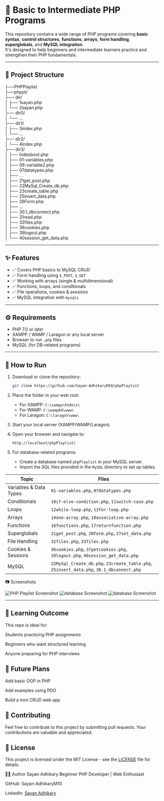 # 🐘 Basic to Intermediate PHP Programs

This repository contains a wide range of PHP programs covering **basic syntax**, **control structures**, **functions**, **arrays**, **form handling**, **superglobals**, and **MySQL integration**.  
It's designed to help beginners and intermediate learners practice and strengthen their PHP fundamentals.

---

## 📁 Project Structure
├──PHPPlaylist <br>
   ├──phppt/<br>
├── dir/<br>
│ ├── 1sayan.php<br>
│ └── 2sayan.php<br>
├── dir0/<br>
│ └── ...<br>
├── dir1/<br>
│ ├── 3index.php<br>
│ └── ...<br>
├── dir2/<br>
│ └── 4index.php<br>
├── dir3/<br>
│ ├── Indexboot.php<br>
│ ├── 01-variables.php<br>
│ ├── 06-variable2.php<br>
│ ├── 07datatypes.php<br>
│ ├── ...<br>
│ ├── 21get_post.php<br>
│ ├── 22MySql_Create_db.php<br>
│ ├── 23create_table.php<br>
│ ├── 25insert_data.php<br>
│ ├── 26Form.php<br>
│ ├── ...<br>
│ ├── 30.1_dbconnect.php<br>
│ ├── 31read.php<br>
│ ├── 32files.php<br>
│ ├── 36cookies.php<br>
│ ├── 39logout.php<br>
│ └── 40session_get_data.php<br>


---

## ✨ Features

- ✅ Covers PHP basics to MySQL CRUD
- ✅ Form handling using `$_POST`, `$_GET`
- ✅ Working with arrays (single & multidimensional)
- ✅ Functions, loops, and conditionals
- ✅ File operations, cookies & sessions
- ✅ MySQL integration with `mysqli`

---

## ⚙️ Requirements

- PHP 7.0 or later
- XAMPP / WAMP / Laragon or any local server
- Browser to run `.php` files
- MySQL (for DB-related programs)

---

## 🚀 How to Run

1. Download or clone the repository:
   ```bash
   git clone https://github.com/Sayan-AdhikaryM10/phpPlaylist
    ```

2. Place the folder in your web root:

    - For XAMPP: `C:\xampp\htdocs\`
    - For WAMP: `C:\wamp64\www\`
    - For Laragon: `C:\laragon\www\`

3. Start your local server (XAMPP/WAMP/Laragon).

4. Open your browser and navigate to:
   ```
   http://localhost/phpPlaylist/
   ```
5. For database-related programs:
    - Create a database named `phpPlaylist` in your MySQL server.
    - Import the SQL files provided in the `MySQL` directory to set up tables.

| Topic                  | Files                                                                                    |
| ---------------------- | ---------------------------------------------------------------------------------------- |
| Variables & Data Types | `01-variables.php`, `07datatypes.php`                                                    |
| Conditionals           | `10if-else-condition.php`, `11switch-case.php`                                           |
| Loops                  | `12while-loop.php`, `13for-loop.php`                                                     |
| Arrays                 | `14one-array.php`, `18associative-array.php`                                             |
| Functions              | `16functions.php`, `17returnfunction.php`                                                |
| Superglobals           | `21get_post.php`, `26Form.php`, `27set_data.php`                                         |
| File Handling          | `32files.php`, `33files.php`                                                             |
| Cookies & Sessions     | `36cookies.php`, `37getcookies.php`, `39logout.php`, `40session_get_data.php`            |
| MySQL                  | `22MySql_Create_db.php`, `23create_table.php`, `25insert_data.php`, `30.1_dbconnect.php` |


📷 Screenshots

![PHP Playlist Screenshot]( screenshort/main.png)
![database Screenshot]( screenshort/databace1.png)
![database Screenshot]( screenshort/databace2.png)

---



## 🧠 Learning Outcome

This repo is ideal for:

Students practicing PHP assignments

Beginners who want structured learning

Anyone preparing for PHP interviews


## 📌 Future Plans
 Add basic OOP in PHP

 Add examples using PDO

 Build a mini CRUD web app


## 🤝 Contributing
Feel free to contribute to this project by submitting pull requests. Your contributions are valuable and appreciated.

## 📜 License

This project is licensed under the MIT License - see the [LICENSE](LICENSE) file for details.


🧑‍💻 Author
Sayan Adhikary
Beginner PHP Developer | Web Enthusiast

GitHub: Sayan-AdhikaryM10

LinkedIn: [Sayan Adhikary](https://www.linkedin.com/in/sayan-adhikary-088a34270/)

